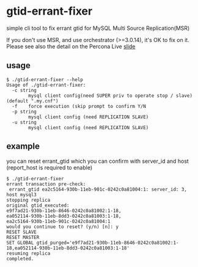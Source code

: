 # gtid-errant-fixer

simple cli tool to fix errant gtid for MySQL Multi Source Replication(MSR)

If you don't use MSR, and use orchestrator (>=3.0.14), it's OK to fix on it.
Please see also the detail on the Percona Live [slide](https://www.percona.com/live/19/sites/default/files/slides/Errant%20GTIDs%20Breaking%20Replication_%20How%20to%20Detect%20and%20Avoid%20Them%20-%20FileId%20-%20187306.pdf)

## usage

```
$ ./gtid-errant-fixer --help
Usage of ./gtid-errant-fixer:
  -c string
        mysql client config(need SUPER priv to operate stop / slave) (default ".my.cnf")
  -f    force execution (skip prompt to confirm Y/N
  -p string
        mysql client config (need REPLICATION SLAVE)
  -u string
        mysql client config (need REPLICATION SLAVE)
```

## example

you can reset errant_gtid which you can confirm with server_id and host (report_host is required to enable)

```
$ ./gtid-errant-fixer
errant transaction pre-check:
 errant_gtid ea2c5164-930b-11eb-901c-0242c0a81004:1: server_id: 3, host mysql3
stopping replica
original gtid_executed:
e9f7ad21-930b-11eb-8646-0242c0a81002:1-18,
ea052114-930b-11eb-8dd3-0242c0a81003:1-18,
ea2c5164-930b-11eb-901c-0242c0a81004:1
would you continue to reset? (y/n) [n]: y
RESET SLAVE
RESET MASTER
SET GLOBAL gtid_purged='e9f7ad21-930b-11eb-8646-0242c0a81002:1-18,ea052114-930b-11eb-8dd3-0242c0a81003:1-18'
resuming replica
completed.
```
